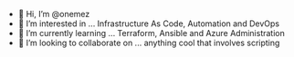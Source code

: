 - 👋 Hi, I’m @onemez
- 👀 I’m interested in ... Infrastructure As Code, Automation and DevOps
- 🌱 I’m currently learning ... Terraform, Ansible and Azure Administration
- 💞️ I’m looking to collaborate on ... anything cool that involves scripting


<!---
onemez/onemez is a ✨ special ✨ repository because its `README.md` (this file) appears on your GitHub profile.
You can click the Preview link to take a look at your changes.
--->
